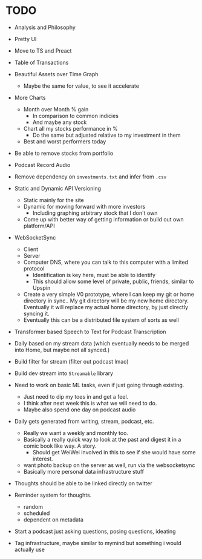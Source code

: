 # TODO

* Analysis and Philosophy
* Pretty UI
* Move to TS and Preact
* Table of Transactions
* Beautiful Assets over Time Graph
  * Maybe the same for value, to see it accelerate
* More Charts
  * Month over Month % gain
    * In comparison to common indicies
    * And maybe any stock
  * Chart all my stocks performance in %
    * Do the same but adjusted relative to my investment in them
  * Best and worst performers today
* Be able to remove stocks from portfolio
* Podcast Record Audio
* Remove dependency on `investments.txt` and infer from `.csv`
* Static and Dynamic API Versioning
  * Static mainly for the site
  * Dynamic for moving forward with more investors
    * Including graphing arbitrary stock that I don't own
  * Come up with better way of getting information or build out own platform/API
* WebSocketSync
  * Client
  * Server
  * Computer DNS, where you can talk to this computer with a limited protocol
    * Identification is key here, must be able to identify
    * This should allow some level of private, public, friends, similar to Upspin
  * Create a very simple V0 prototype, where I can keep my git or home directory in sync.. My git directory will be my new home directory. Eventually it will replace my actual home directory, by just directly syncing it.
  * Eventually this can be a distributed file system of sorts as well
* Transformer based Speech to Text for Podcast Transcription
* Daily based on my stream data (which eventually needs to be merged into Home, but maybe not all synced.)
* Build filter for stream (filter out podcast lmao)
* Build dev stream into `Streamable` library
* Need to work on basic ML tasks, even if just going through existing. 
  * Just need to dip my toes in and get a feel. 
  * I think after next week this is what we will need to do.
  * Maybe also spend one day on podcast audio
* Daily gets generated from writing, stream, podcast, etc.
  * Really we want a weekly and monthly too.
  * Basically a really quick way to look at the past and digest it in a comic book like way. A story.
    * Should get WeiWei involved in this to see if she would have some interest.
  * want photo backup on the server as well, run via the websocketsync
  * Basically more personal data infrastructure stuff
* Thoughts should be able to be linked directly on twitter
* Reminder system for thoughts.
  * random
  * scheduled
  * dependent on metadata


* Start a podcast just asking questions, posing questions, ideating
* Tag infrastructure, maybe similar to mymind but something i would actually use